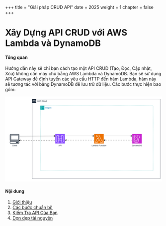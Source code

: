 +++
title = "Giải pháp CRUD API"
date = 2025
weight = 1
chapter = false
+++

# Xây Dựng API CRUD với AWS Lambda và DynamoDB

#### Tổng quan
Hướng dẫn này sẽ chỉ bạn cách tạo một API CRUD (Tạo, Đọc, Cập nhật, Xóa) không cần máy chủ bằng AWS Lambda và DynamoDB. Bạn sẽ sử dụng API Gateway để định tuyến các yêu cầu HTTP đến hàm Lambda, hàm này sẽ tương tác với bảng DynamoDB để lưu trữ dữ liệu. Các bước thực hiện bao gồm:

![Structure CRUD API](/images/crud-api-solutions/structure_crud_api.png?width=70pc)

#### Nội dung

1. [Giới thiệu](1-Introduction/)
2. [Các bước chuẩn bị)](2-Preparation/)
3. [Kiểm Tra API Của Bạn](3-Test-Your-API/)
4. [Dọn dẹp tài nguyên](4-Clean-Up-Resources/)